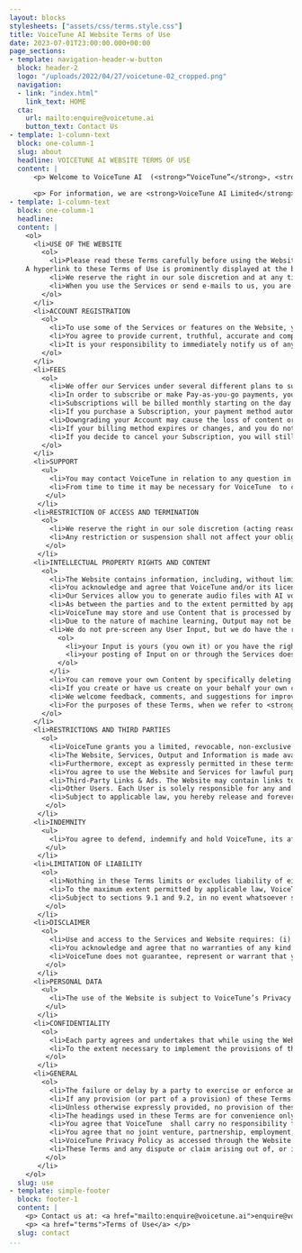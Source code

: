 ```yaml
---
layout: blocks
stylesheets: ["assets/css/terms.style.css"]
title: VoiceTune AI Website Terms of Use
date: 2023-07-01T23:00:00.000+00:00
page_sections:
- template: navigation-header-w-button
  block: header-2
  logo: "/uploads/2022/04/27/voicetune-02_cropped.png"
  navigation:
  - link: "index.html"
    link_text: HOME
  cta:
    url: mailto:enquire@voicetune.ai
    button_text: Contact Us
- template: 1-column-text
  block: one-column-1
  slug: about
  headline: VOICETUNE AI WEBSITE TERMS OF USE 
  content: | 
      <p> Welcome to VoiceTune AI  (<strong>“VoiceTune”</strong>, <strong>“We”</strong>, <strong>“Us”</strong> or <strong>“Our”</strong>) and our Terms of Service (<strong>“Terms”</strong>). We have created a speech synthesis webservice that automatically converts text into speech (<strong>“Services”</Strong>) available to users (<strong>“Users”</strong>, <strong>“You”</strong>, <strong>“Your”</strong> each of which includes your employees, agents and representatives) of our website <a href="www.voicetune.ai">www.voicetune.ai</a> and any related VoiceTune API and/or applications (<strong>“Website”</strong>). At all times, you own and are responsible for the content you use to create the audio files. </p>
      
      <p> For information, we are <strong>VoiceTune AI Limited</strong>, a company incorporated in Ireland with registration number 716079 and headquartered at 34 Merrion Woods, Stillorgan Road, Dublin, A94 N963, Ireland. </p>
- template: 1-column-text
  block: one-column-1
  headline: 
  content: |
    <ol>
      <li>USE OF THE WEBSITE
        <ol>
          <li>Please read these Terms carefully before using the Website and our services. By using the Services and/or accessing, using or downloading material from the Website, you are accepting these Terms (on behalf of yourself or the entity that you represent) and you represent and warrant that you have the right, authority and capacity to enter into these Terms (on behalf of yourself or the entity that you represent). You confirm that you are of sufficient age to lawfully use the Website and Services, enter into a contract and to create binding legal obligations for any liability you may incur as a result of your use of the Website and Services. If you do not agree to these Terms, please do not use this Website or Services. </br>
    A hyperlink to these Terms of Use is prominently displayed at the bottom of the Website homepage.</li>
          <li>We reserve the right in our sole discretion and at any time and for any reason, to modify, suspend or discontinue any aspect or feature of the Website and Services or to modify these Terms. Please note that the Terms may vary from time to time and that your continued use of the Website following such change constitutes your acceptance of the new Terms. Material changes shall be notified via the Website. You agree that VoiceTune will not be liable to you or to any third party for any modification, suspension, or discontinuation of the Website or any part thereof.</li>
          <li>When you use the Services or send e-mails to us, you are communicating with us electronically. We will communicate with you by e-mail or by posting notices on the Website. For contractual purposes, you consent to receive communications from us electronically and you agree that all agreements, notices, disclosures and other communications that we provide to you electronically satisfy any legal requirement that such communications be in writing, unless mandatory applicable laws specifically require a different form of communication.</li>
        </ol>
      </li>
      <li>ACCOUNT REGISTRATION
        <ol>
          <li>To use some of the Services or features on the Website, you may need to register and provide various personal details. Please note you must be over 18 years of age to register. Only registered Users are authorised to access the restricted portions of the Website. As part of the registration process you will create a user name and password. Your user name will be your e-mail address. The User will ensure users are either the User himself/herself, their employees, representatives or agents and that each user has a unique login. You must ensure that you keep your user name and password in a safe and secure place with passwords changed regularly and that you do not disclose them to anyone as you will be fully responsible for all activities which occur under your user name and password. Furthermore the User acknowledges that sharing user logins will be deemed as a material breach of these Terms which is not capable of remedy. All Users seeking to set up an account must be human and we strictly forbid any use of bots, scripts, etc., with the Website or Services.</li>
          <li>You agree to provide current, truthful, accurate and complete information when you register with, and as you use, the Services and Website (<strong>“Registration Data”</strong>) in order to allow VoiceTune to provide the Services and retain records relating to same and to this end, you agree to update your Registration Data to keep it accurate and complete. You agree that VoiceTune  may store and use the Registration Data you provide for use in maintaining your account and in accordance with our privacy policy. </li>
          <li>It is your responsibility to immediately notify us of any unauthorised use of your user name and password or any other breach of security as soon as you become aware of it. You shall be responsible for the acts and omissions of any of your employees, agents or representatives who access the Services, as though they were your acts and omissions. You agree to indemnify and hold us harmless against any claims, costs, losses, damages or liability arising from the acts or omissions of employees, agents or representatives. </li>
        </ol>
      </li>
      <li>FEES
        <ol>
          <li>We offer our Services under several different plans to suit your needs. You may be offered Pay-as-you-go or you may agree to sign up for paid Services (<strong>“Subscription”</strong>). If so, you agree to pay the applicable fees and to any additional terms specific to your Subscription. Failure to pay these fees will result in the termination of your Subscription.</li>
          <li>In order to subscribe or make Pay-as-you-go payments, you will need a valid credit card. For more information about how we handle credit card and other personally identifying and sensitive personal information you may provide us, please read our Privacy Policy.</li>
          <li>Subscriptions will be billed monthly starting on the day you sign up and then monthly thereafter. If you upgrade your plan, you will be billed immediately upon upgrading and then on that same date each subsequent month. Each bill paid ensures your access to portions of the Services that require payment for the next month. There are no refunds or credits for partial months of service, upgrade/downgrade refunds, or refunds for months unused with an open Account. We treat everyone equally, so no exceptions will be made.</li>
          <li>If you purchase a Subscription, your payment method automatically will be charged at either the start of each Subscription period for the fees and taxes applicable to that period. To avoid future charges, cancel before the renewal date.</li>
          <li>Downgrading your Account may cause the loss of content or features available to you at your current plan but we are not, and will not be held to be, liable for such loss. If you exceed your Subscription plan’s limits (e.g. you have created more audio files than allotted), your access may be restricted and you will need to upgrade to the next available plan.</li>
          <li>If your billing method expires or changes, and you do not edit or update your billing information or cancel your account, we will send you a single courtesy notice regarding billing information discrepancies. If you fail to provide us with updated billing information more than three (3) days after notice is sent, we reserve the right to disable and terminate access to your account. You authorize us to continue billing during this notice period, and you will remain responsible for any uncollected amounts.</li>
          <li>If you decide to cancel your Subscription, you will still have access to your Subscription until the day of expiration and will be charged accordingly.</li>
        </ol>
      </li>
      <li>SUPPORT
        <ul>
          <li>You may contact VoiceTune in relation to any question in respect of the usage of the Website by contacting <a href="mailto:support@voicetune.ai">support@voicetune.ai</a>, but you acknowledge and agree that we have no obligation to provide you with any support or maintenance in connection with the Website.</li>
          <li>From time to time it may be necessary for VoiceTune  to complete maintenance on the Website.  If the maintenance is likely to result in unavailability of the Services then VoiceTune  will endeavour to advise Users in advance by posting a notice on the Website. Unscheduled maintenance in respect of a significant event may be required to be performed at any time without notice.</li>
         </ul>
       </li>
      <li>RESTRICTION OF ACCESS AND TERMINATION
        <ol>
          <li>We reserve the right in our sole discretion (acting reasonably) and at any time to terminate, restrict or suspend your access to the Website and Services for any reason including, without limitation if you have failed to comply with these Terms. You agree that VoiceTune  shall not be liable to you or any third party for any termination or suspension of your account or for blocking your access to the Website and Services. Upon termination, your right to use the Website and Services will immediately cease and you shall discharge all amounts due and owing by you up to the date of termination. If you wish to terminate your account, you may follow the instructions on your account to do so.</li>
          <li>Any restriction or suspension shall not affect your obligations to us under these Terms and shall be without prejudice to any accrued rights of either Party. The provisions of these Terms which by their nature should survive the suspension or restriction shall survive including, but not limited to indemnities, releases, disclaimers, limitations on liability, choice of law, and all of the Miscellaneous provisions in these Terms.</li>
         </ol>
       </li>
      <li>INTELLECTUAL PROPERTY RIGHTS AND CONTENT 
        <ol>
          <li>The Website contains information, including, without limitation, all text, graphics, photographs, graphs, designs, sounds, data, Content, images, audio, video, page layouts and headers, software (including HTML and other scripts), buttons, and other icons, trademarks  and the arrangement and compilation of this information (collectively, the <strong>“Information”</strong>) that is either owned or licensed by VoiceTune.</li>
          <li>You acknowledge and agree that VoiceTune and/or its licensors own all Information and Intellectual Property Rights in the Services and available on the Website. Except as expressly stated herein, these Terms do not grant you any rights to, under or in, any patents, copyright, database right, trade secrets, trade names, trade marks (whether registered or unregistered), or any other rights or licences in respect of the Website or Services.</li>
          <li>Our Services allow you to generate audio files with AI voice models  (<strong>“Output”</strong>) from text you have supplied (<strong>“Input”</strong>). The AI voices themselves are proprietary to VoiceTune AI and shall not be owned by a User. The Output, i.e. audio files in MP3, WAV, and/or OGG format, is provided to you for your own personal use provided you are in compliance with these terms including payment obligations. Input and Output are collectively <strong>“Content.”</strong></li>
          <li>As between the parties and to the extent permitted by applicable law, and subject to clauses 6.1, 6.2 and 6.3, you own all Input, and subject to your compliance with these Terms, VoiceTune hereby grants to you a royalty-free, non-exclusive, worldwide and revocable license to the Output.</li>
          <li>VoiceTune may store and use Content that is processed by VoiceTune as necessary to provide, develop, maintain and improve the Services, comply with applicable law, and enforce our policies and you grant us a non-exclusive, worldwide, royalty free, irreovocable license to use Content for these purposes. Notwithstanding these rights, you are responsible for Content, including for ensuring that your own and your end users and customers use of Content does not violate any applicable law, rights of third parties, or these Terms.</li>
          <li>Due to the nature of machine learning, Output may not be unique across Users and the Services may generate the same or similar output for VoiceTune or a third party. For example, you may provide an input text that reads “Hi, nice to meet you”, and receive an output of a voice recording speaking the message. Other users may also input the same text, choose the same voice, and receive the same output. Output that is requested by and generated for other Users are not considered your Content.</li>
          <li>We do not pre-screen any User Input, but we do have the right (but not the obligation) in our sole discretion, to refuse or to remove any Input and in such circumstances we will have no obligation to refund any amounts previously paid by you. You expressly represent and warrant to us: 
            <ol>
              <li>your Input is yours (you own it) or you have the right to use it and to grant us the limited rights and license as provided in these Terms in order to perform the Services; and</li>
              <li>your posting of Input on or through the Services does not violate the privacy rights, publicity rights, Intellectual Property Rights, contract rights, consent rights, or any other rights of any person.</li>
            </ol>
          </li>
          <li>You can remove your own Content by specifically deleting it. We are not responsible or liable for the removal or deletion of (or the failure to remove or delete) any of the Content.</li>
          <li>If you create or have us create on your behalf your own customised voice as may be available within the Services (<strong>“Custom Voice”</strong>) from time to time, additional terms and conditions shall apply as notified in writing.  By using our Custom Voice Services, you grant permission to VoiceTune and its affiliates to use the data you provided for research and development purposes to further improve the technology, products, and Services. </li>
          <li>We welcome feedback, comments, and suggestions for improvements to the Services. You can submit feedback by emailing us at <a href="mailto:feedback@voicetune.ai">feedback@voicetune.ai</a>. You grant to Us a non-exclusive, worldwide, perpetual, irrevocable, fully-paid, royalty-free, sublicensable and transferable license under any and all intellectual property rights that you own or control to use, copy, modify, create derivative works based upon and otherwise exploit the feedback for any purpose.</li>
          <li>For the purposes of these Terms, when we refer to <strong>“Intellectual Property”</strong> we mean patents, trade marks, service marks, rights (registered or unregistered) in any designs, applications for any of the foregoing, trade or business names, copyright (including rights in computer software), secret formulae and processes, other proprietary knowledge and information, internet domain names, rights protecting goodwill and reputation, database rights (including rights of extraction) and all rights and forms of protection of a similar nature to any of the foregoing or having equivalent effect anywhere in the world and all rights under licences and consents in respect of any of the rights and forms of protection mentioned in this definition (and <strong>“Intellectual Property Rights”</strong> shall be construed accordingly).</li>
        </ol>
      </li>
      <li>RESTRICTIONS AND THIRD PARTIES 
        <ol>
          <li>VoiceTune grants you a limited, revocable, non-exclusive and non-transferable right to access the Website and use the Services, subject to these Terms.</li>
          <li>The Website, Services, Output and Information is made available for your personal and commercial use. Unless separately and specifically authorised in writing by VoiceTune and save as otherwise provided for herein, you may not: (i)  sell, rent, lease, licence, sublicence, distribute, reproduce, create derivative works, adapt, print, assign, host, or time-share the Website, Services, Information, Output, or any part thereof; (ii) copy, publicly display, publish, modify, transfer, download, or store the Website, Services, Information, or any part thereof.</li>
          <li>Furthermore, except as expressly permitted in these terms, you may not: (i) remove, alter, cover, or distort any copyright, trademark, or other proprietary rights notice on the Website or Information; (ii) circumvent, disable or otherwise interfere with security-related features of the Website; (iii) use an automatic device (such as a robot or spider) or manual process to copy or "scrape" the Website or Information for any purpose without our express written permission; (iv) collect or harvest any personal data or personally identifiable information from the Website including, without limitation, user names, passwords, email addresses; (v) attempt to or interfere with the proper working of the Website or impair, overburden, or disable the same; (vi) decompile, reverse engineer, or disassemble any portion of the Website; (vii) use network-monitoring software to determine architecture of or extract usage data from the Website; (viii) encourage conduct that violates any local, state, federal law or international law, impersonate others, use a false email address, or misrepresent your affiliation with others; (ix) access the Website or use the Services and Output in order to build a similar or competitive website, product, or service, (x) use the Website and Services to send unsolicited or unauthorized advertising, promotional, marketing or other spam communications, or (xi) engage in any conduct that restricts or inhibits any other user from using or enjoying the Website.</li>
          <li>You agree to use the Website and Services for lawful purposes only. When using the Website and Services, you agree to comply with all applicable federal, state, and local laws, including, without limitation, copyright law. You agree not to collect, upload, display, distribute post or transmit any information or Content through the Website or associated websites or use the Services in any which (a) infringes or violates our Intellectual Property Rights, or  infringes or violates the rights of others including but not limited to their, intellectual property, privacy or publicity rights, (b) is unlawful, threatening, abusive, defamatory, discriminatory, libellous, false or misleading, vulgar, obscene, pornographic, harmful to minors in any way, profane, indecent or otherwise objectionable, (c) is protected by copyright, trademark or other proprietary right without express written permission of the owner of such right, (d) contains unauthorised or malicious software such as viruses. You shall be solely liable for any damages resulting from your infringement of any copyright, trademark or other proprietary right, or any other harm caused by your use of the Website, Services or Information.</li>
          <li>Third-Party Links & Ads. The Website may contain links to third-party websites and services, and/or display advertisements for third parties (collectively, <strong>“Third-Party Links & Ads”</strong>). We have no control over, and assume no responsibility for, the content, privacy policies, or practices of any such third-party websites or their services. VoiceTune provides access to these Third-Party Links & Ads only as a convenience to you, and does not review, approve, monitor, endorse, warrant, or make any representations with respect to Third-Party Links & Ads. You use all Third-Party Links & Ads at your own risk, and should apply a suitable level of caution and discretion in doing so. We strongly advise you to read the terms and conditions and privacy policies of any third-party websites that you visit.</li>
          <li>Other Users. Each User is solely responsible for any and all of its own Input and how they use our Services. Because we do not control User’s Input, you acknowledge and agree that we are not responsible for any such Input, whether provided by you or by others. We make no guarantees regarding the accuracy, suitability, or quality of any User Input. Your interactions with other Users are solely between you and such Users. You agree that we will not be responsible for any claims, losses or damages howsoever arising in respect of any User’s Input or how they use our Services. If there is a dispute between you and any other User, we are under no obligation to become involved.</li>
          <li>Subject to applicable law, you hereby release and forever discharge VoiceTune (and our officers, employees, agents, successors, and assigns) from, and hereby waive and relinquish, each and every past, present and future dispute, claim, controversy, demand, right, obligation, liability, action and cause of action of every kind and nature, that has arisen or arises directly or indirectly out of, or that relates directly or indirectly to, the Website (including any interactions with, or act or omission of, other Users or any Third-Party Links & Ads).</li>
         </ol>
       </li>
      <li>INDEMNITY
        <ul>
          <li>You agree to defend, indemnify and hold VoiceTune, its affiliates, officers, agents and other partners and employees, harmless from any claims, demands, actions, losses, liabilities, costs, damages or expenses, (including any professional and legal fees incurred in connection therewith), to the extent allowed by applicable law, that arise from or are caused by: (i) your use of and access to the Services; (ii) your violation of these Terms; (iii) your violation of any third party right, including without limitation any proprietary, trademark, copyright, property, moral or privacy right; or (iv) any claim that your Content caused damage to any third party. This section shall survive these Terms and your use and termination of the Services. We reserve the right, at the User’s expense, to assume the exclusive defence and control of any matter for which the User is required to indemnify us.</li>
         </ul>
       </li>
      <li>LIMITATION OF LIABILITY
        <ol>
          <li>Nothing in these Terms limits or excludes liability of either party in respect of any claims for death or personal injury caused by negligence, fraud or any other liability which cannot be excluded or limited by law.</li>
          <li>To the maximum extent permitted by applicable law, VoiceTune will not have any liability to you for any loss of profits, loss of business, loss of data, loss of use, loss of goodwill, or for any indirect, special, incidental, punitive, or consequential damages of any kind however caused and under any theory of liability whether or not VoiceTune  has been advised of the possibility of such.</li>
          <li>Subject to sections 9.1 and 9.2, in no event whatsoever shall the maximum aggregate liability of VoiceTune , whether arising for breach of contract, misrepresentation (whether tortuous or statutory), tort (including negligence), breach of statutory duty, warranty, strict liability or any other legal theory howsoever arising, under or in connection with these Terms exceed the total amounts actually paid to voicetune for the services in the three (3) month period immediately preceding the event giving rise to such claim up to a maximum amount of €10,000, or one hundred euros (€100), if you have not had any payment obligations to voicetune, as applicable.</li>
         </ol>
       </li>
      <li>DISCLAIMER 
        <ol>
          <li>Use and access to the Services and Website requires: (i) compatible devices; (ii) internet access; (iii) certain software (for which fees may apply); (iv) may require periodic updates; and (v) may be affected by the performance of these factors. High speed internet access is strongly recommended for regular use and is required for video. The latest version of required software is recommended to access the Website and may be required for certain transactions or features. You agree that meeting these requirements, which may change from time to time, is your responsibility.</li>
          <li>You acknowledge and agree that no warranties of any kind are made with respect to the Website, Services or information and you acknowledge that the Website, Services and Information are provided to you on an “as is, with all faults” basis. All warranties, conditions and other terms implied by statute or common law are, to the fullest extent permitted by law, excluded from these Terms.</li>
          <li>VoiceTune does not guarantee, represent or warrant that your use of the Website and Services will be uninterrupted or error-free and you agree that from time to time VoiceTune may prevent access to the Website and Services for indefinite periods of time, without notice to you. No warranty is made that the Website and Services will meet your requirements.</li>
         </ol>
       </li>
      <li>PERSONAL DATA
        <ul>
          <li>The use of the Website is subject to VoiceTune’s Privacy Policy at <a href="privacy">www.voicetune.ai/privacy</a> in respect of any personal data we may process as a result of your use of the Website and Services.</li>
         </ul>
       </li>
      <li>CONFIDENTIALITY
        <ol>
          <li>Each party agrees and undertakes that while using the Website and Services it shall keep confidential and shall not use for its own purposes, nor without the prior written consent of the other party disclose to any third party, all information of a confidential nature (including, without limitation, information relating to a party’s products, operations, processes, plans or intentions, product information, know-how, design rights, trade secrets and information of commercial value) which may become known to that party from the other party (<strong>“Confidential Information”</strong>), unless the information is public knowledge or already known to that party at the time of disclosure or subsequently becomes public knowledge other than by breach of these Terms or subsequently comes lawfully into the possession of that party from a third party.</li>
          <li>To the extent necessary to implement the provisions of these Terms, each party may disclose Confidential Information to those of its employees and contractors as may be reasonably necessary or desirable, provided that before any such disclosure each party shall make those employees and contractors aware of its obligations of confidentiality under these Terms and shall at all times procure compliance by those employees and contractors with them.</li>
         </ol>
       </li>
      <li>GENERAL
        <ol>
          <li>The failure or delay by a party to exercise or enforce any rights hereunder shall not be deemed to be a waiver of any such right nor operate so as to bar the exercise or enforcement thereof at time or times thereafter.</li>
          <li>If any provision (or part of a provision) of these Terms is found by any court or administrative body of competent jurisdiction to be invalid, unenforceable or illegal, the other provisions shall remain in force. If any invalid, unenforceable or illegal provision would be valid, enforceable or legal if some part of it were deleted, the provision shall apply with whatever modification is necessary to give effect to the commercial intention of the parties.</li>
          <li>Unless otherwise expressly provided, no provision of these Terms is intended or shall be construed to confer upon or give to any person or entity other than VoiceTune and you any rights, remedies or other benefits under or by reason of these Terms.</li>
          <li>The headings used in these Terms are for convenience only and shall not affect the meaning or scope of these Terms or otherwise be given other legal effect. </li>
          <li>You agree that VoiceTune  shall carry no responsibility for non-fulfilment or delayed fulfilment of the Services owing to a force majeure event, including but not limited to, war, acts of terrorism, riots, civil unrest, intervention by government or public authorities, fire, strike or lock-out, export and/or import bans, failure in telecommunications services and networks, shortage of labour, fuel or power, pandemic, epidemic or any other cause beyond the control of us which may delay or impede the Services.</li>
          <li>You agree that no joint venture, partnership, employment, or agency relationship exists between you and VoiceTune  as a result of these Terms or your use of this Website. </li>
          <li>VoiceTune Privacy Policy as accessed through the Website shall form part of these Terms. </li>
          <li>These Terms and any dispute or claim arising out of, or in connection with, it, its subject matter or formation (including non-contractual disputes or claims) shall be governed by, and construed in accordance with, the laws of Ireland. The parties irrevocably agree that the courts of Ireland shall have exclusive jurisdiction to settle any dispute or claim arising out of, or in connection with, these Terms, its subject matter or formation (including non-contractual disputes or claims).</li>
         </ol>
       </li>
    </ol>
  slug: use
- template: simple-footer
  block: footer-1
  content: |
    <p> Contact us at: <a href="mailto:enquire@voicetune.ai">enquire@voicetune.ai</a> </p>
    <p> <a href="terms">Terms of Use</a> </p>
  slug: contact
...
```


